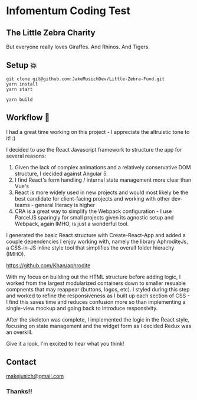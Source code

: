 # Infomentum Coding Test 

## The Little Zebra Charity 
But everyone really loves Giraffes. And Rhinos. And Tigers.

## Setup :boom:

```
git clone git@github.com:JakeMusichDev/Little-Zebra-Fund.git
yarn install 
yarn start 
```

```
yarn build
```

## Workflow :shower:

I had a great time working on this project - I appreciate the altruistic tone to it! :) 

I decided to use the React Javascript framework to structure the app for several reasons: 
1. Given the lack of complex animations and a relatively conservative DOM structure, I decided against Angular 5.
2. I find React's form handling / internal state management more clear than Vue's
3. React is more widely used in new projects and would most likely be the best candidate for client-facing projects and working with other dev-teams - general literacy is higher
4. CRA is a great way to simplify the Webpack configuration - I use ParcelJS sparingly for small projects  given its agnostic setup and Webpack, again IMHO, is just a wonderful tool. 

I generated the basic React structure with Create-React-App and added a couple dependencies I enjoy working with, namely the library AphroditeJs, a CSS-in-JS inline style tool that simplifies the overall folder hierachy (IMHO).

https://github.com/Khan/aphrodite

With my focus on building out the HTML structure before adding logic, I worked from the largest modularized containers down to smaller resuable compnents that may reappear (buttons, logos, etc). I styled during this step and worked to refine the responsiveness as I built up each section of CSS - I find this saves time and reduces confusion more so than implementing a single-view mockup and going back to introduce responsivity.

After the skeleton was complete, I implemented the logic in the React style, focusing on state management and the widget form as I decided Redux was an overkill.

Give it a look, I'm excited to hear what you think! 

## Contact 

makejusich@gmail.com 


### Thanks!!
